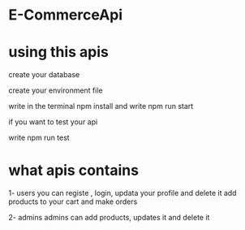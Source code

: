 
# E-CommerceApi

# using this apis

create your database

create your environment file 

write in the terminal npm install 
and write npm run start 

if you want to test your api 

write npm run test 

# what apis contains

1- users 
you can registe , login, updata your profile and delete it 
add products to your cart and make orders 

2- admins
 admins can add products, updates it and delete it 
